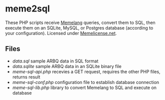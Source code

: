 # meme2sql

These PHP scripts receive [Memelang](https://memelang.net/) queries, convert them to SQL, then execute them on an SQLite, MySQL, or Postgres database (according to your configuration). Licensed under [Memelicense.net](https://memelicense.net/).

## Files
* *data.sql* sample ARBQ data in SQL format
* *data.sqlite* sample ARBQ data in an SQLite binary file
* *meme-sql-api.php* recevies a GET request, requires the other PHP files, returns result
* *meme-sql-conf.php* configuration file to establish database connection
* *meme-sql-lib.php* library to convert Memelang to SQL and execute on database